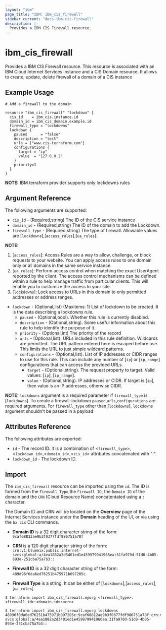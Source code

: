 ```yaml
---
layout: "ibm"
page_title: "IBM: ibm_cis_firewall"
sidebar_current: "docs-ibm-cis-firewall"
description: |-
  Provides a IBM CIS Firewall resource.
---
```


# ibm_cis_firewall

Provides a IBM CIS Firewall resource. This resource is associated with an IBM Cloud Internet Services instance and a CIS Domain resource. It allows to create, update, delete firewall of a domain of a CIS instance

## Example Usage

```hcl
# Add a firewall to the domain

resource "ibm_cis_firewall" "lockdown" {
  cis_id    = ibm_cis.instance.id
  domain_id = ibm_cis_domain.example.id
  firewall_type = "lockdowns"
  lockdown {
    paused      = "false"
    description = "test"
    urls = ["www.cis-terraform.com"]
    configurations {
      target = "ip"
      value  = "127.0.0.2"
    }
    priority=1
  }
}
```
**NOTE:** IBM terraform provider supports only lockdowns rules

## Argument Reference

The following arguments are supported:

* `cis_id` - (Required,string) The ID of the CIS service instance
* `domain_id` - (Required,string) The ID of the domain to add the Lockdown.
* `firewall_type` - (Required,string) The type of firewall. Allowable values are [`lockdowns`],[`access_rules`],[`ua_rules`].

**NOTE:** 
1. [`access_rules`]: Access Rules are a way to allow, challenge, or block requests to your website. You can apply access rules to one domain only or all domains in the same service instance.
2. [`ua_rules`]: Perform access control when matching the exact UserAgent reported by the client. The access control mechanisms can be defined within a rule to help manage traffic from particular clients. This will enable you to customize the access to your site.
3. [`lockdowns`]: Lock access to URLs in this domain to only permitted addresses or address ranges.

* `lockdown` - (Optional,list) (Maxitems: 1) List of lockdown to be created. It is the data describing a lockdowns rule.
    * `paused` - (Optional,bool).  Whether this rule is currently disabled.
    * `description` - (Optional,string). Some useful information about this rule to help identify the purpose of it.
    * `priority` - (Optional,int) The priority of the record
    * `urls` - (Optional,list). URLs included in this rule definition. Wildcards are permitted. The URL pattern entered here is escaped before use. This limits the URL to just simple wildcard patterns.
    * `configurations` - (Optional,list). List of IP addresses or CIDR ranges to use for this rule. This can include any number of [`ip`] or [`ip_range`] configurations that can access the provided URLs.
        * `target` - (Optional,string). The request property to target. Valid values: [`ip`], [`ip_range`].
        * `value` - (Optional,string). IP addresses or CIDR. If target is [`ip`], then value is an IP addresses, otherwise CIDR. 

**NOTE:**  `lockdowns` argument is a required parameter if `firewall_type` is [`lockdowns`]. To create a firewall-lockdown `paused`,`urls`,`configurations` are required arguments. For `firewall_type` other than [`lockdowns`], `lockdowns` argument shouldn't be passed in a payload

## Attributes Reference

The following attributes are exported:

* `id` - The record ID. It is a combination of <`firewall_type`>,<`lockdown_id`>,<`domain_id`>,<`cis_id`> attributes concatenated with ":".
* `lockdown_id` - The lockdown ID.


## Import

The `ibm_cis_firewall` resource can be imported using the `id`. The ID is formed from the `Firewall Type`,the `Firewall ID`, the `Domain ID` of the domain and the `CRN` (Cloud Resource Name) concatentated using a `:` character.  

The Domain ID and CRN will be located on the **Overview** page of the Internet Services instance under the **Domain** heading of the UI, or via using the `bx cis` CLI commands.

* **Domain ID** is a 32 digit character string of the form: `9caf68812ae9b3f0377fdf986751a78f`

* **CRN** is a 120 digit character string of the form: `crn:v1:bluemix:public:internet-svcs:global:a/4ea1882a2d3401ed1e459979941966ea:31fa970d-51d0-4b05-893e-251cba75a7b3::`

* **Firewall ID** is a 32 digit character string of the form: `489d96f0da6ed76251b475971b097205c`.

* **Firewall Type** is a string. It can be either of [`lockdowns`],[`access_rules`],[`ua_rules`].



```
$ terraform import ibm_cis_firewall.myorg <firewall_type>:<firewall_id>:<domain-id>:<crn>

$ terraform import ibm_cis_firewall.myorg lockdowns 48996f0da6ed76251b475971b097205c:9caf68812ae9b3f0377fdf986751a78f:crn:v1:bluemix:public:internet-svcs:global:a/4ea1882a2d3401ed1e459979941966ea:31fa970d-51d0-4b05-893e-251cba75a7b3::